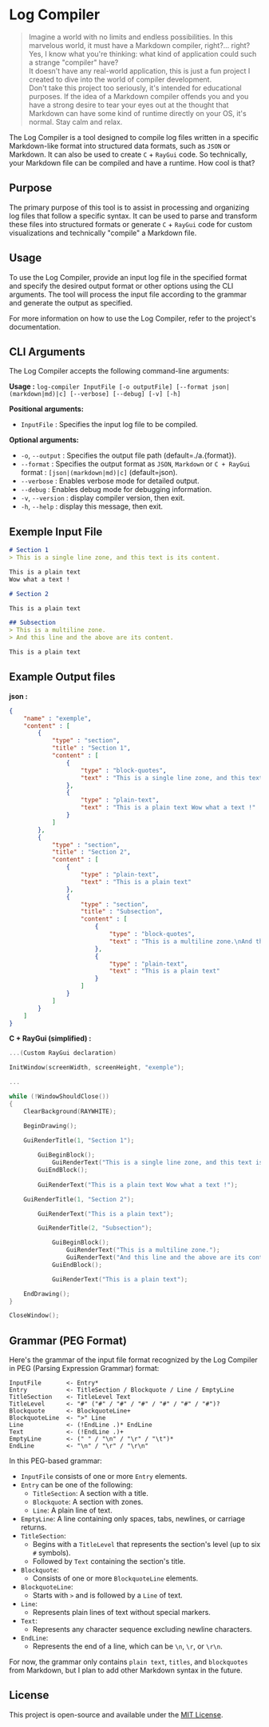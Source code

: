 # Log Compiler

> Imagine a world with no limits and endless possibilities. In this marvelous world, it must have a Markdown compiler, right?... right? <br>
> Yes, I know what you're thinking: what kind of application could such a strange "compiler" have? <br>
> It doesn't have any real-world application, this is just a fun project I created to dive into the world of compiler development.<br>
> Don't take this project too seriously, it's intended for educational purposes. If the idea of a Markdown compiler offends you and you have a strong desire to tear your eyes out at the thought that Markdown can have some kind of runtime directly on your OS, it's normal. Stay calm and relax.

The Log Compiler is a tool designed to compile log files written in a specific Markdown-like format into structured data formats, such as `JSON` or Markdown. It can also be used to create `C` + `RayGui` code. So technically, your Markdown file can be compiled and have a runtime. How cool is that?

## Purpose

The primary purpose of this tool is to assist in processing and organizing log files that follow a specific syntax. It can be used to parse and transform these files into structured formats or generate `C` + `RayGui` code for custom visualizations and technically "compile" a Markdown file.

## Usage

To use the Log Compiler, provide an input log file in the specified format and specify the desired output format or other options using the CLI arguments. The tool will process the input file according to the grammar and generate the output as specified.

For more information on how to use the Log Compiler, refer to the project's documentation.

## CLI Arguments

The Log Compiler accepts the following command-line arguments:

**Usage :** `log-compiler InputFile [-o outputFile] [--format json|(markdown|md)|c] [--verbose] [--debug] [-v] [-h]`

**Positional arguments:**
- `InputFile`         : Specifies the input log file to be compiled.

**Optional arguments:**
- `-o`, `--output`    : Specifies the output file path (default=./a.{format}).
- `--format`          : Specifies the output format as `JSON`, `Markdown` or `C + RayGui` format : `[json|(markdown|md)|c]` (default=json).
- `--verbose`         : Enables verbose mode for detailed output.
- `--debug`           : Enables debug mode for debugging information.
- `-v`, `--version`   : display compiler version, then exit.
- `-h`, `--help`      : display this message, then exit.

## Exemple Input File

```markdown
# Section 1
> This is a single line zone, and this text is its content.

This is a plain text
Wow what a text !

# Section 2

This is a plain text

## Subsection
> This is a multiline zone.
> And this line and the above are its content.

This is a plain text

```

## Example Output files

**json :**
```json
{
    "name" : "exemple",
    "content" : [
        {
            "type" : "section",
            "title" : "Section 1",
            "content" : [
                {
                    "type" : "block-quotes",
                    "text" : "This is a single line zone, and this text is its content."
                },
                {
                    "type" : "plain-text",
                    "text" : "This is a plain text Wow what a text !"
                }
            ]
        },
        {
            "type" : "section",
            "title" : "Section 2",
            "content" : [
                {
                    "type" : "plain-text",
                    "text" : "This is a plain text"
                },
                {
                    "type" : "section",
                    "title" : "Subsection",
                    "content" : [
                        {
                            "type" : "block-quotes",
                            "text" : "This is a multiline zone.\nAnd this line and the above are its content."
                        },
                        {
                            "type" : "plain-text",
                            "text" : "This is a plain text"
                        }
                    ]
                }
            ]
        }
    ]
}
```

**C + RayGui (simplified) :**
```c
...(Custom RayGui declaration)

InitWindow(screenWidth, screenHeight, "exemple");

...

while (!WindowShouldClose())
{
    ClearBackground(RAYWHITE);

    BeginDrawing();

    GuiRenderTitle(1, "Section 1");
    
        GuiBeginBlock();
            GuiRenderText("This is a single line zone, and this text is its content.");
        GuiEndBlock();
    
        GuiRenderText("This is a plain text Wow what a text !");

    GuiRenderTitle(1, "Section 2");

        GuiRenderText("This is a plain text");

        GuiRenderTitle(2, "Subsection");

            GuiBeginBlock();
                GuiRenderText("This is a multiline zone.");
                GuiRenderText("And this line and the above are its content.");
            GuiEndBlock();

            GuiRenderText("This is a plain text");

    EndDrawing();
}

CloseWindow();

```

## Grammar (PEG Format)

Here's the grammar of the input file format recognized by the Log Compiler in PEG (Parsing Expression Grammar) format:

```peg
InputFile       <- Entry*
Entry           <- TitleSection / Blockquote / Line / EmptyLine
TitleSection    <- TitleLevel Text
TitleLevel      <- "#" ("#" / "#" / "#" / "#" / "#" / "#")?
Blockquote      <- BlockquoteLine+
BlockquoteLine  <- ">" Line
Line            <- (!EndLine .)* EndLine
Text            <- (!EndLine .)+
EmptyLine       <- (" " / "\n" / "\r" / "\t")*
EndLine         <- "\n" / "\r" / "\r\n"
```

In this PEG-based grammar:

- `InputFile` consists of one or more `Entry` elements.
- `Entry` can be one of the following:
  - `TitleSection`: A section with a title.
  - `Blockquote`: A section with zones.
  - `Line`: A plain line of text.
- `EmptyLine`: A line containing only spaces, tabs, newlines, or carriage returns.
- `TitleSection`:
  - Begins with a `TitleLevel` that represents the section's level (up to six `#` symbols).
  - Followed by `Text` containing the section's title.
- `Blockquote`:
  - Consists of one or more `BlockquoteLine` elements.
- `BlockquoteLine`:
  - Starts with `>` and is followed by a `Line` of text.
- `Line`:
  - Represents plain lines of text without special markers.
- `Text`:
  - Represents any character sequence excluding newline characters.
- `EndLine`:
  - Represents the end of a line, which can be `\n`, `\r`, or `\r\n`.

For now, the grammar only contains `plain text`, `titles`, and `blockquotes` from Markdown, but I plan to add other Markdown syntax in the future.

## License

This project is open-source and available under the [MIT License](LICENSE).
